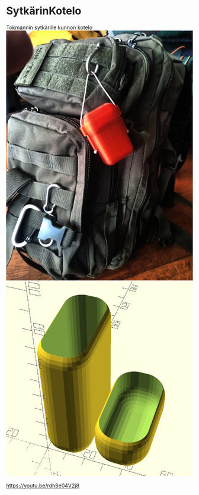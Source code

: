 # SytkärinKotelo
Tokmannin sytkärille kunnon kotelo
<img src=reppu.png>
<img src=sytkari.png>

https://youtu.be/rdh8e04V2j8


